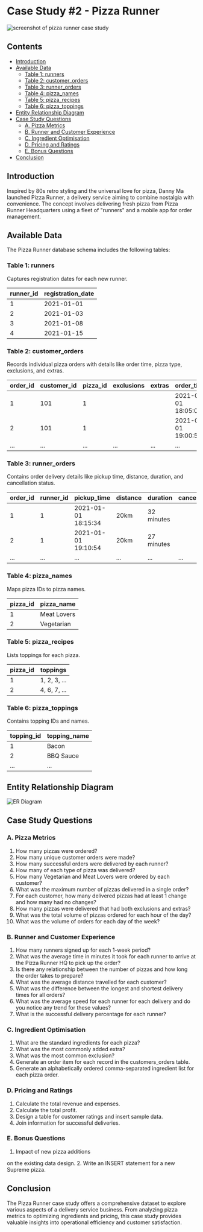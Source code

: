 
# Case Study #2 - Pizza Runner
![screenshot of pizza runner case study](https://8weeksqlchallenge.com/images/case-study-designs/2.png)

## Contents
- [Introduction](#introduction)
- [Available Data](#available-data)
    - [Table 1: runners](#table-1-runners)
    - [Table 2: customer_orders](#table-2-customer_orders)
    - [Table 3: runner_orders](#table-3-runner_orders)
    - [Table 4: pizza_names](#table-4-pizza_names)
    - [Table 5: pizza_recipes](#table-5-pizza_recipes)
    - [Table 6: pizza_toppings](#table-6-pizza_toppings)
- [Entity Relationship Diagram](#entity-relationship-diagram)
- [Case Study Questions](#case-study-questions)
    - [A. Pizza Metrics](#a-pizza-metrics)
    - [B. Runner and Customer Experience](#b-runner-and-customer-experience)
    - [C. Ingredient Optimisation](#c-ingredient-optimisation)
    - [D. Pricing and Ratings](#d-pricing-and-ratings)
    - [E. Bonus Questions](#e-bonus-questions)
- [Conclusion](#conclusion)



## Introduction
Inspired by 80s retro styling and the universal love for pizza, Danny Ma launched Pizza Runner, a delivery service aiming to combine nostalgia with convenience. The concept involves delivering fresh pizza from Pizza Runner Headquarters using a fleet of "runners" and a mobile app for order management.

## Available Data
The Pizza Runner database schema includes the following tables:

### Table 1: runners
Captures registration dates for each new runner.

| runner_id | registration_date |
|-----------|-------------------|
| 1         | 2021-01-01        |
| 2         | 2021-01-03        |
| 3         | 2021-01-08        |
| 4         | 2021-01-15        |

### Table 2: customer_orders
Records individual pizza orders with details like order time, pizza type, exclusions, and extras.

| order_id | customer_id | pizza_id | exclusions | extras | order_time         |
|----------|-------------|----------|------------|--------|--------------------|
| 1        | 101         | 1        |            |        | 2021-01-01 18:05:02|
| 2        | 101         | 1        |            |        | 2021-01-01 19:00:52|
| ...      | ...         | ...      | ...        | ...    | ...                |

### Table 3: runner_orders
Contains order delivery details like pickup time, distance, duration, and cancellation status.

| order_id | runner_id | pickup_time         | distance | duration | cancellation            |
|----------|-----------|---------------------|----------|----------|--------------------------|
| 1        | 1         | 2021-01-01 18:15:34 | 20km     | 32 minutes|                          |
| 2        | 1         | 2021-01-01 19:10:54 | 20km     | 27 minutes|                          |
| ...      | ...       | ...                 | ...      | ...      | ...                      |

### Table 4: pizza_names
Maps pizza IDs to pizza names.

| pizza_id | pizza_name   |
|----------|--------------|
| 1        | Meat Lovers  |
| 2        | Vegetarian   |

### Table 5: pizza_recipes
Lists toppings for each pizza.

| pizza_id | toppings     |
|----------|--------------|
| 1        | 1, 2, 3, ... |
| 2        | 4, 6, 7, ... |

### Table 6: pizza_toppings
Contains topping IDs and names.

| topping_id | topping_name |
|------------|--------------|
| 1          | Bacon        |
| 2          | BBQ Sauce    |
| ...        | ...          |


## Entity Relationship Diagram
![ER Diagram](https://github.com/Sawant-Chaitanya/Week-2/assets/89839734/c1bc9034-f1ae-4330-92f9-c5031ed92e0c)

## Case Study Questions

### A. Pizza Metrics
1. How many pizzas were ordered?
2. How many unique customer orders were made?
3. How many successful orders were delivered by each runner?
4. How many of each type of pizza was delivered?
5. How many Vegetarian and Meat Lovers were ordered by each customer?
6. What was the maximum number of pizzas delivered in a single order?
7. For each customer, how many delivered pizzas had at least 1 change and how many had no changes?
8. How many pizzas were delivered that had both exclusions and extras?
9. What was the total volume of pizzas ordered for each hour of the day?
10. What was the volume of orders for each day of the week?

### B. Runner and Customer Experience
1. How many runners signed up for each 1-week period?
2. What was the average time in minutes it took for each runner to arrive at the Pizza Runner HQ to pick up the order?
3. Is there any relationship between the number of pizzas and how long the order takes to prepare?
4. What was the average distance travelled for each customer?
5. What was the difference between the longest and shortest delivery times for all orders?
6. What was the average speed for each runner for each delivery and do you notice any trend for these values?
7. What is the successful delivery percentage for each runner?

### C. Ingredient Optimisation
1. What are the standard ingredients for each pizza?
2. What was the most commonly added extra?
3. What was the most common exclusion?
4. Generate an order item for each record in the customers_orders table.
5. Generate an alphabetically ordered comma-separated ingredient list for each pizza order.

### D. Pricing and Ratings
1. Calculate the total revenue and expenses.
2. Calculate the total profit.
3. Design a table for customer ratings and insert sample data.
4. Join information for successful deliveries.

### E. Bonus Questions
1. Impact of new pizza additions

 on the existing data design.
2. Write an INSERT statement for a new Supreme pizza.

## Conclusion
The Pizza Runner case study offers a comprehensive dataset to explore various aspects of a delivery service business. From analyzing pizza metrics to optimizing ingredients and pricing, this case study provides valuable insights into operational efficiency and customer satisfaction.


